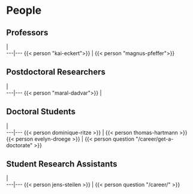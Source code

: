 # People

## Professors
   |   
---|---
{{< person "kai-eckert">}} | {{< person "magnus-pfeffer">}}

## Postdoctoral Researchers
   |   
---|---
{{< person "maral-dadvar">}} | 



## Doctoral Students

   |   
---|---
{{< person dominique-ritze >}}  | {{< person thomas-hartmann >}}
{{< person evelyn-droege >}}  | {{< person question  "/career/get-a-doctorate" >}}


## Student Research Assistants

   |   
---|---
{{< person jens-steilen >}}  | {{< person question   "/career/" >}}


